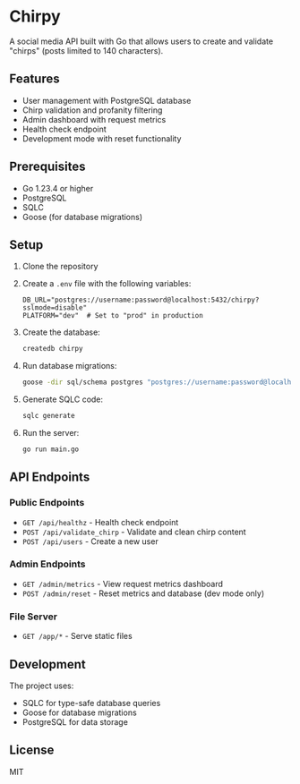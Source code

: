 # Chirpy

A social media API built with Go that allows users to create and validate "chirps" (posts limited to 140 characters).

## Features

- User management with PostgreSQL database
- Chirp validation and profanity filtering
- Admin dashboard with request metrics
- Health check endpoint
- Development mode with reset functionality

## Prerequisites

- Go 1.23.4 or higher
- PostgreSQL
- SQLC
- Goose (for database migrations)

## Setup

1. Clone the repository
2. Create a `.env` file with the following variables:
   ```
   DB_URL="postgres://username:password@localhost:5432/chirpy?sslmode=disable"
   PLATFORM="dev"  # Set to "prod" in production
   ```

3. Create the database:
   ```bash
   createdb chirpy
   ```

4. Run database migrations:
   ```bash
   goose -dir sql/schema postgres "postgres://username:password@localhost:5432/chirpy?sslmode=disable" up
   ```

5. Generate SQLC code:
   ```bash
   sqlc generate
   ```

6. Run the server:
   ```bash
   go run main.go
   ```

## API Endpoints

### Public Endpoints

- `GET /api/healthz` - Health check endpoint
- `POST /api/validate_chirp` - Validate and clean chirp content
- `POST /api/users` - Create a new user

### Admin Endpoints

- `GET /admin/metrics` - View request metrics dashboard
- `POST /admin/reset` - Reset metrics and database (dev mode only)

### File Server

- `GET /app/*` - Serve static files

## Development

The project uses:
- SQLC for type-safe database queries
- Goose for database migrations
- PostgreSQL for data storage

## License

MIT 